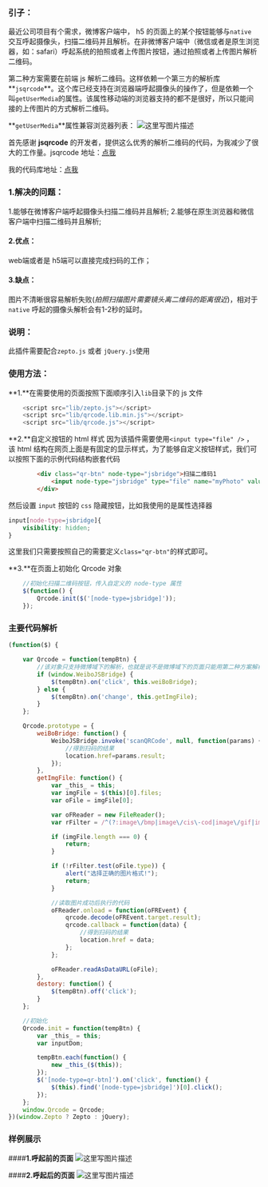 ### **引子：**
最近公司项目有个需求，微博客户端中， h5 的页面上的某个按钮能够与`native` 交互呼起摄像头，扫描二维码并且解析。在非微博客户端中（微信或者是原生浏览器，如：safari）呼起系统的拍照或者上传图片按钮，通过拍照或者上传图片解析二维码。

第二种方案需要在前端 js 解析二维码。这样依赖一个第三方的解析库**`jsqrcode`**。这个库已经支持在浏览器端呼起摄像头的操作了，但是依赖一个叫`getUserMedia`的属性。该属性移动端的浏览器支持的都不是很好，所以只能间接的上传图片的方式解析二维码。

**`getUserMedia`**属性兼容浏览器列表：
![这里写图片描述](http://img.blog.csdn.net/20160120150032721)

首先感谢 **jsqrcode** 的开发者，提供这么优秀的解析二维码的代码，为我减少了很大的工作量。jsqrcode 地址：[点我](https://github.com/LazarSoft/jsqrcode)

我的代码库地址：[点我](https://github.com/zhiqiang21/WebComponent/tree/master/html5-Qrcode)

### **1.解决的问题：**
1.能够在微博客户端呼起摄像头扫描二维码并且解析;
2.能够在原生浏览器和微信客户端中扫描二维码并且解析;

#### **2.优点：**
web端或者是 h5端可以直接完成扫码的工作；
#### **3.缺点：**
图片不清晰很容易解析失败(*拍照扫描图片需要镜头离二维码的距离很近*)，相对于 `native` 呼起的摄像头解析会有1-2秒的延时。


### **说明：**
此插件需要配合`zepto.js` 或者 `jQuery.js`使用


### **使用方法：**
**1.**在需要使用的页面按照下面顺序引入`lib`目录下的 js 文件

```javascript
    <script src="lib/zepto.js"></script>
    <script src="lib/qrcode.lib.min.js"></script>
    <script src="lib/qrcode.js"></script>
```

**2.**自定义按钮的 html 样式
因为该插件需要使用`<input type="file" />` ，该 html 结构在网页上面是有固定的显示样式，为了能够自定义按钮样式，我们可以按照下面的示例代码结构嵌套代码

```html
        <div class="qr-btn" node-type="jsbridge">扫描二维码1
            <input node-type="jsbridge" type="file" name="myPhoto" value="扫描二维码1" />
        </div>
```

然后设置 `input` 按钮的 `css` 隐藏按钮，比如我使用的是属性选择器

```css
input[node-type=jsbridge]{
    visibility: hidden;
}
```

这里我们只需要按照自己的需要定义`class="qr-btn"`的样式即可。

**3.**在页面上初始化 Qrcode 对象

```javascript
    //初始化扫描二维码按钮，传入自定义的 node-type 属性
    $(function() {
        Qrcode.init($('[node-type=jsbridge]'));
    });
```

### **主要代码解析**

```javascript
(function($) {

    var Qrcode = function(tempBtn) {
        //该对象只支持微博域下的解析，也就是说不是微博域下的页面只能用第二种方案解析二维码
        if (window.WeiboJSBridge) {
            $(tempBtn).on('click', this.weiBoBridge);
        } else {
            $(tempBtn).on('change', this.getImgFile);
        }
    };

    Qrcode.prototype = {
        weiBoBridge: function() {
            WeiboJSBridge.invoke('scanQRCode', null, function(params) {
                //得到扫码的结果
                location.href=params.result;
            });
        },
        getImgFile: function() {
            var _this_ = this;
            var imgFile = $(this)[0].files;
            var oFile = imgFile[0];

            var oFReader = new FileReader();
            var rFilter = /^(?:image\/bmp|image\/cis\-cod|image\/gif|image\/ief|image\/jpeg|image\/jpeg|image\/jpeg|image\/pipeg|image\/png|image\/svg\+xml|image\/tiff|image\/x\-cmu\-raster|image\/x\-cmx|image\/x\-icon|image\/x\-portable\-anymap|image\/x\-portable\-bitmap|image\/x\-portable\-graymap|image\/x\-portable\-pixmap|image\/x\-rgb|image\/x\-xbitmap|image\/x\-xpixmap|image\/x\-xwindowdump)$/i;

            if (imgFile.length === 0) {
                return;
            }

            if (!rFilter.test(oFile.type)) {
                alert("选择正确的图片格式!");
                return;
            }

            //读取图片成功后执行的代码
            oFReader.onload = function(oFREvent) {
                qrcode.decode(oFREvent.target.result);
                qrcode.callback = function(data) {
                    //得到扫码的结果
                    location.href = data;
                };
            };

            oFReader.readAsDataURL(oFile);
        },
        destory: function() {
            $(tempBtn).off('click');
        }
    };

    //初始化
    Qrcode.init = function(tempBtn) {
        var _this_ = this;
        var inputDom;

        tempBtn.each(function() {
            new _this_($(this));
        });
        $('[node-type=qr-btn]').on('click', function() {
            $(this).find('[node-type=jsbridge]')[0].click();
        });
    };
    window.Qrcode = Qrcode;
})(window.Zepto ? Zepto : jQuery);

```

### **样例展示**

####**1.呼起前的页面**
![这里写图片描述](http://img.blog.csdn.net/20160120150102731)

####**2.呼起后的页面**
![这里写图片描述](http://img.blog.csdn.net/20160120150114934)


